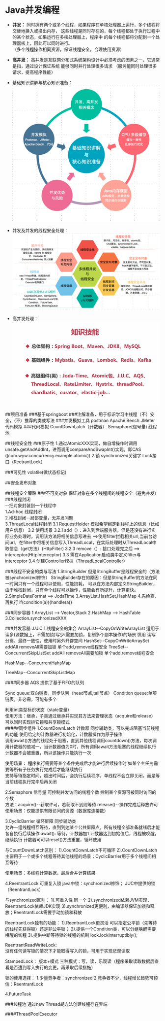 # Java并发编程

* **并发：** 同时拥有两个或多个线程，如果程序在单核处理器上运行，多个线程将交替地换入或换出内存，
这些线程是同时存在的，每个线程都处于执行过程中的某个状态，如果运行在多核处理器上，程序中
的每个线程都将分配到一个处理器核上，因此可以同时进行。  
（多个线程操作相同资源，保证线程安全，合理使用资源）

* **高并发：** 高并发是互联网分布式系统架构设计中必须考虑的因素之一，它通常是指，通过设计保证系统
能够同时并行处理很多请求 
（服务能同时处理很多请求，提高程序性能）  

* 基础知识讲解与核心知识准备：
![](img/准备.jpg)

* 并发及并发的线程安全处理：
![](img/并发.jpg)

* 高并发处理：
![](img/知识技能.png)


##项目准备
###基于springboot
###注解准备，用于标识学习中线程（不）安全，（不）推荐的类或写法
###并发模拟工具 
 postman  Apache Bench  JMeter  代码模拟
###代码模拟
CountDownLatch（计数器） Semaphore(信号量)  线程池

##线程安全性
###原子性
 1.通过AtomicXXX实现，做自增操作时调用unsafe.getAndAddInt，进而调用compareAndSwapInt()实现，即CAS
 ((com.wyw.concurrency.example.atomic))
 2.锁  synchronized关键字  Lock接口（ReetrantLock）
 
###可见性
volatile(做状态标记)
 
##安全发布对象 
 
##线程安全策略
###不可变对象
保证对象在多个线程间的线程安全（避免并发）
###线程封闭  
--把对象封装到一个线程中  
1.Ad-hoc 线程封闭  
2.堆栈封闭--局部变量，无并发问题  
3.ThreadLocal线程封闭
3.1 RequestHolder  模拟希望绑定到线程上的信息（比如用户信息）
3.2 使用场景 
 3.2.1 add（）：进入到后端服务器，但是还没有进行实际业务处理时，调用该方法将相关信息写进去
    ==>使用filter拦截相关url,当前台访问url，在filter中将相关信息写入ThreadLocal，在实际处理时从ThreadLocal中取信息（get方法）(HttpFilter)
 3.2.3 remove（）: 接口处理完之后 ==> interceptor(HttpInterceptor)
3.3 需在Application启动类中定义filter与interceptor
3.4 创建Controller模拟（ThreadLocalController）

###线程不安全的类与写法
1.StringBuilder   但是StringBuffer是线程安全的（方法被synchronized修饰）
StringBuilder存在的原因：但是StringBuffer的方法在同一时间只有一个线程可以使用，性能损耗，
可以在方法内部定义StringBuilder，由于堆栈封闭，只有单个线程可以操作，性能会有所提升，计算更快。
2.SimpleDateFormat  ==> JodaTime
3.ArrayList.HashSet,HashMap
4.先检查，再执行  if(condition(a)){handle(a)}

###同步容器
1.ArrayList  -->  Vector,Stack
2.HashMap  -->  HashTable
3.Collection.synchronizedXXX

###并发容器 J.U.C
1.线程安全的集合
ArrayList--CopyOnWriteArrayList  适用于读多(源数据上，不需加锁)写少(需要加锁，复制多个副本操作)的场景  慎用  读写分离，最终一致性，使用时另外开辟空间
HashSet--CopyOnWriteArraySet  addAll  removeAll需要加锁  单个add,remove线程安全
TreeSet--ConcurrentSkipListSet   addAll  removeAll需要加锁  单个add,remove线程安全

HashMap--ConcurrentHahsMap

TreeMap--ConcurrentSkipListMap

####同步器  AQS
提供了基于FIFO的队列

Sync queue:双向链表，同步队列（head节点,tail节点）
Condition queue:单项链表，非必需，可能有多个
   
利用int类型标识状态（state变量）  
使用方法：继承，子类通过继承并实现其方法来管理状态（acquire和release）  
可以同时实现排它锁和共享锁模式  
#####同步组件
1.CountDownLatch   计数器 
同步辅助类，可以完成阻塞当前线程的功能   使用给定的计数器进行初始化，计数器操作为原子操作  
调用await()方法的线程处于阻塞，直到其他线程调用countdown()方法，每次调用计数器的值减一，当计数器值为0时，所有调用await方法阻塞的线程继续执行  
计数器不会被重置，所以该操作只能执行一次  

使用场景：
程序执行需要等某个条件完成后才能进行后续操作时 如某个主任务需要等所有子任务执行完成后才能继续执行  
支持等待指定时间，超出时间后，会执行后续程序，单线程不会立即关闭，而是等当前线程执行完毕后再关闭

2.Semaphore 信号量  可控制并发访问的线程个数 
控制某个资源可被同时访问的个数  
方法：acquire()--获取许可，若获取不到则等待
     release()--操作完成后释放许可
使用场景：仅能提供有限访问的资源（数据库连接数）  

3.CyclicBarrier  循环屏障  同步辅助类  
允许一组线程相互等待，直到到达某个公共屏障点，所有线程全部准备就绪后才能各自执行后续操作
await(): 等待，计数器加1  计数器达到初始值后，线程被唤醒，继续执行
计数器可可以reset()方法重置，循环使用  

与CountDownLatch区别：
1).CountDownLatch不可循环
2).CountDownLatch主要用于一个或多个线程等待其他线程的场景；CyclicBarrier用于多个线程间相互等待

使用场景：多线程计算数据，最后合并计算结果

4.ReentrantLock    可重复入锁
java中锁：synchronized修饰；  JUC中提供的锁（ReentrantLock）

与synchronized区别：
1).可重入性  同一个
2).synchronized依赖JVM实现，ReentrantLock依赖JDK实现
3).synchronized更便利，由编译器保证加锁和释放；ReentrantLock需要手动加锁和释放
   
ReentrantLock独有的功能：
1).ReentrantLock更灵活  可以指定公平锁（先等待的线程先获得锁）还是非公平锁；
2).提供一个Condition类，可以分组唤醒需要唤醒的线程
3).提供中断等待锁的线程的机制  lock.lockInterruptibly();  

ReentrantReadWriteLock:  
没有任何读写锁的情况下才能取得写入的锁，可用于实现悲观读取

StampedLock：  版本+模式
三种模式：写，读，乐观读（程序采取读取数据后查看是否遭到写入执行的变更，再采取后续措施）

锁的使用选择：
1.少量竞争者：synchronized
2.竞争者不少，线程增长趋势可预估：ReentrantLock

4.FutureTask

###线程池
通过new Thread胡方法创建线程存在弊端

####ThreadPoolExecutor